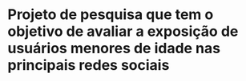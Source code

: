 # Projeto de pesquisa que tem o objetivo de avaliar a exposição de usuários menores de idade nas principais redes sociais

